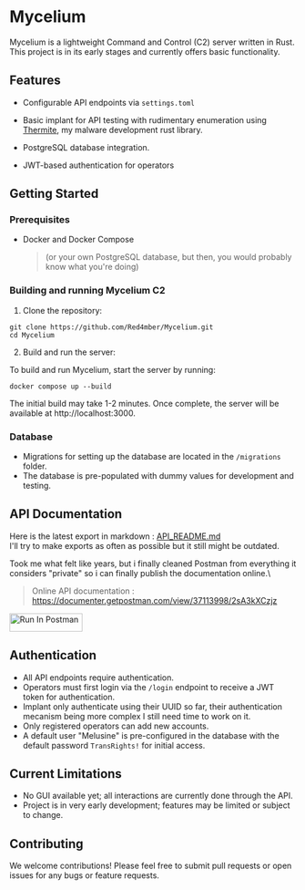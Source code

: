 # Mycelium

Mycelium is a lightweight Command and Control (C2) server written in Rust. This project is in its early stages and currently offers basic functionality.

## Features

- Configurable API endpoints via `settings.toml` 
    
- Basic implant for API testing with rudimentary enumeration using [Thermite](https://github.com/Red4mber/Thermite), my malware development rust library.
- PostgreSQL database integration.
- JWT-based authentication for operators

## Getting Started

### Prerequisites

- Docker and Docker Compose 
    > (or your own PostgreSQL database, but then, you would probably know what you're doing)

### Building and running Mycelium C2

1. Clone the repository:

```shell
git clone https://github.com/Red4mber/Mycelium.git
cd Mycelium
```
2. Build and run the server:

To build and run Mycelium, start the server by running:
```shell
docker compose up --build
```

The initial build may take 1-2 minutes. Once complete, the server will be available at http://localhost:3000.

### Database

- Migrations for setting up the database are located in the `/migrations` folder.
- The database is pre-populated with dummy values for development and testing.

## API Documentation

Here is the latest export in markdown : [API_README.md](./API_README.md) \
I'll try to make exports as often as possible but it still might be outdated.

Took me what felt like years, but i finally cleaned Postman from everything it considers "private" so i can finally publish the documentation online.\
> Online API documentation : 
> https://documenter.getpostman.com/view/37113998/2sA3kXCzjz

[<img src="https://run.pstmn.io/button.svg" alt="Run In Postman" style="width: 128px; height: 32px;">](https://god.gw.postman.com/run-collection/37113998-034e0471-7c27-49a1-bcbf-df7905ac0989?action=collection%2Ffork&source=rip_markdown&collection-url=entityId%3D37113998-034e0471-7c27-49a1-bcbf-df7905ac0989%26entityType%3Dcollection%26workspaceId%3D8786ad64-fd37-4dcc-a897-dc9fefa82077#?env%5BPublic%5D=W3sia2V5IjoicGFzc3dvcmQiLCJ2YWx1ZSI6IiIsImVuYWJsZWQiOnRydWUsInR5cGUiOiJzZWNyZXQifSx7ImtleSI6ImFjY2Vzc1Rva2VuIiwidmFsdWUiOiIiLCJlbmFibGVkIjp0cnVlLCJ0eXBlIjoiYW55In0seyJrZXkiOiJmaWxlbmFtZSIsInZhbHVlIjoiaW1hZ2UuanBnIiwiZW5hYmxlZCI6dHJ1ZX1d)

## Authentication

- All API endpoints require authentication.
- Operators must first login via the `/login` endpoint to receive a JWT token for authentication.
- Implant only authenticate using their UUID so far, their authentication mecanism being more complex I still need time to work on it.
- Only registered operators can add new accounts.
- A default user "Melusine" is pre-configured in the database with the default password `TransRights!` for initial access. 

## Current Limitations

- No GUI available yet; all interactions are currently done through the API.
- Project is in very early development; features may be limited or subject to change.

## Contributing

We welcome contributions! Please feel free to submit pull requests or open issues for any bugs or feature requests.

